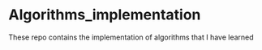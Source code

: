# Algorithms_implementation
These repo contains the implementation of algorithms that I have learned
